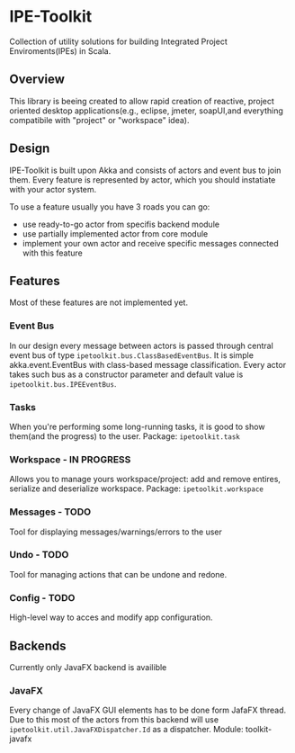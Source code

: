 # IPE-Toolkit
Collection of utility solutions for building Integrated Project Enviroments(IPEs) in Scala.

## Overview
This library is beeing created to allow rapid creation of reactive, project oriented desktop applications(e.g., eclipse, jmeter, soapUI,and everything compatibile with "project" or "workspace" idea).

## Design
IPE-Toolkit is built upon Akka and consists of actors and event bus to join them. 
Every feature is represented by actor, which you should instatiate with your actor system.

To use a feature usually you have 3 roads you can go:
- use ready-to-go actor from specifis backend module
- use partially implemented actor from core module
- implement your own actor and receive specific messages connected with this feature

## Features
Most of these features are not implemented yet.
### Event Bus
In our design every message between actors is passed through central event bus of type `ipetoolkit.bus.ClassBasedEventBus`. It is simple akka.event.EventBus with class-based message classification.
Every actor takes such bus as a constructor parameter and default value is `ipetoolkit.bus.IPEEventBus`. 

### Tasks
When you're performing some long-running tasks, it is good to show them(and the progress) to the user. 
Package: `ipetoolkit.task`

### Workspace - IN PROGRESS
Allows you to manage yours workspace/project: add and remove entires, serialize and deserialize workspace.
Package: `ipetoolkit.workspace`

### Messages - TODO
Tool for displaying messages/warnings/errors to the user

### Undo - TODO
Tool for managing actions that can be undone and redone.

### Config - TODO
High-level way to acces and modify app configuration.

## Backends
Currently only JavaFX backend is availible

### JavaFX
Every change of JavaFX GUI elements has to be done form JafaFX thread. Due to this most of the actors from this backend will use `ipetoolkit.util.JavaFXDispatcher.Id` as a dispatcher.
Module: toolkit-javafx
